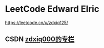 # LeetCode Edward Elric

https://leetcode.cn/u/zdxiq125/



## CSDN [zdxiq000的专栏](https://blog.csdn.net/zdxiq000)

